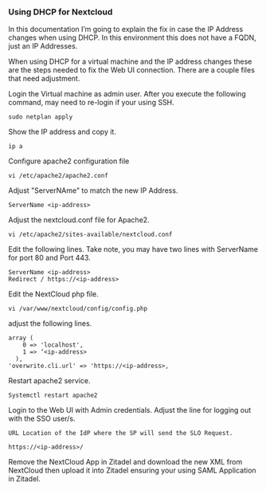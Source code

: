 ### Using DHCP for Nextcloud
In this documentation I’m going to explain the fix in case the IP Address changes when using DHCP. In this environment this does not have a FQDN, just an IP Addresses.

When using DHCP for a virtual machine and the IP address changes these are the steps needed to fix the Web UI connection. There are a couple files that need adjustment.

Login the Virtual machine as admin user.
After you execute the following command, may need to re-login if your using SSH.
```
sudo netplan apply
```
Show the IP address and copy it.
```
ip a
```
Configure apache2 configuration file
```
vi /etc/apache2/apache2.conf
```
Adjust "ServerNAme" to match the new IP Address.

```
ServerName <ip-address>
```

Adjust the nextcloud.conf file for Apache2.

```
vi /etc/apache2/sites-available/nextcloud.conf
```
Edit the following lines. Take note, you may have two lines with ServerName for port  80 and Port 443.
```
ServerName <ip-address>
Redirect / https://<ip-address>
```

Edit the NextCloud php file.
```
vi /var/www/nextcloud/config/config.php
```
adjust the following lines.
```
array (
    0 => 'localhost',
    1 => ‘<ip-address>
  ),
'overwrite.cli.url' => 'https://<ip-address>,
```
Restart apache2 service.
```
Systemctl restart apache2
```
Login to the Web UI with Admin credentials. 
Adjust the line  for logging out  with the SSO user/s.
```
URL Location of the IdP where the SP will send the SLO Request.
```
```
https://<ip-address>/
```
Remove the NextCloud App in Zitadel and download the new XML from NextCloud then upload it into Zitadel ensuring your using SAML Application in Zitadel.
 

